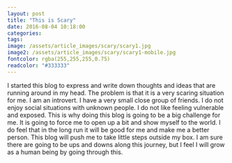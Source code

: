 ```yaml
---
layout: post
title: "This is Scary"
date: 2016-08-04 10:18:00
categories: 
tags: 
image: /assets/article_images/scary/scary1.jpg
image2: /assets/article_images/scary/scary1-mobile.jpg
fontcolor: rgba(255,255,255,0.75)
readcolor: "#333333"
---
```


I started this blog to express and write down thoughts and ideas that are running around in my head. The problem is that it is a very scaring situation for me.
I am an introvert. I have a very small close group of friends. I do not enjoy social situations with unknown people. 
I do not like feeling vulnerable and exposed. This is why doing this blog is going to be a big challenge for me.
It is going to force me to open up a bit and show myself to the world. I do feel that in the long run it will be good for me and make me a better person.
This blog will push me to take little steps outside my box. I am sure there are going to be ups and downs along this journey, but I feel I will grow as a human being by going through this.
